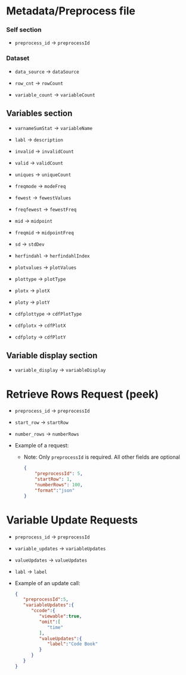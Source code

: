 

# Metadata/Preprocess file

### Self section

- `preprocess_id` -> `preprocessId`

### Dataset

- `data_source` -> `dataSource`

- `row_cnt` -> `rowCount`

- `variable_count` -> `variableCount`

## Variables section

- `varnameSumStat` -> `variableName`

- `labl` -> `description`

- `invalid` -> `invalidCount`

- `valid` -> `validCount`

- `uniques` -> `uniqueCount`

- `freqmode` -> `modeFreq`

- `fewest` -> `fewestValues`

- `freqfewest` -> `fewestFreq`

- `mid` -> `midpoint`

- `freqmid` -> `midpointFreq`

- `sd` -> `stdDev`

- `herfindahl` -> `herfindahlIndex`

- `plotvalues` -> `plotValues`

- `plottype` -> `plotType`

- `plotx` -> `plotX`

- `ploty` -> `plotY`

- `cdfplottype` -> `cdfPlotType`

- `cdfplotx` -> `cdfPlotX`

- `cdfploty` -> `cdfPlotY`


## Variable display section

- `variable_display` -> `variableDisplay`


# Retrieve Rows Request (peek)

- `preprocess_id` -> `preprocessId`
- `start_row` -> `startRow`
- `number_rows` -> `numberRows`

- Example of a request:
  - Note: Only `preprocessId` is required.  All other fields are optional

    ```json
    {
        "preprocessId": 5,
        "startRow": 1,
        "numberRows": 100,
        "format":"json"
    }
    ```

# Variable Update Requests

- `preprocess_id` -> `preprocessId`

- `variable_updates` -> `variableUpdates`

- `valueUpdates` -> `valueUpdates`

- `labl` -> `label`

- Example of an update call:

    ```json
    {
       "preprocessId":5,
       "variableUpdates":{
          "ccode":{
             "viewable":true,
             "omit":[
                "time"
             ],
             "valueUpdates":{
                "label":"Code Book"
             }
          }
       }
    }
    ```
